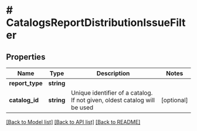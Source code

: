 # # CatalogsReportDistributionIssueFilter

## Properties

Name | Type | Description | Notes
------------ | ------------- | ------------- | -------------
**report_type** | **string** |  |
**catalog_id** | **string** | Unique identifier of a catalog. If not given, oldest catalog will be used | [optional]

[[Back to Model list]](../../README.md#models) [[Back to API list]](../../README.md#endpoints) [[Back to README]](../../README.md)
